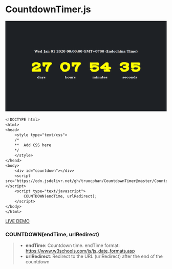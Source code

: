 # CountdownTimer.js

<img src="https://raw.githubusercontent.com/truocphan/CountdownTimer/master/CountdownTimer%202020-01-01%2000-00-00.png">

```
<!DOCTYPE html>
<html>
<head>
	<style type="text/css">
	/*
	**	Add CSS here
	*/
	</style>
</head>
<body>
	<div id="countdown"></div>
	<script src="https://cdn.jsdelivr.net/gh/truocphan/CountdownTimer@master/CountdownTimer.js"></script>
	<script type="text/javascript">
		COUNTDOWN(endTime, urlRedirect);
	</script>
</body>
</html>
```

[LIVE DEMO](https://truocphan.github.io/CountdownTimer.html "(target|_blank)")

### COUNTDOWN(endTime, urlRedirect)
> - **endTime**: Countdown time. endTime format: https://www.w3schools.com/js/js_date_formats.asp
> - **urlRedirect**: Redirect to the URL (urlRedirect) after the end of the countdown
